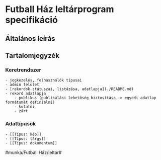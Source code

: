 # Futball Ház leltárprogram specifikáció
## Általános leírás

## Tartalomjegyzék
### Keretrendszer
	- jogkezelés, felhasználók típusai
	- admin felület
	- [rekordok státuszai, listázása, adatlapja](./README.md)
	- rekord adatlapja 
		- publikus (publikálási lehetőség biztosítása -> egyedi adatlap formátumát definiálni)
		- kutatói
		- zárt

### Adattípusok
	- [[Típus: kép]]
	- [[Típus: tárgy]]
	- [[Típus: dokumentum]]


#munka/Futball Ház/leltár#
